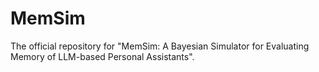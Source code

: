 # MemSim
The official repository for "MemSim: A Bayesian Simulator for Evaluating Memory of LLM-based Personal Assistants".
